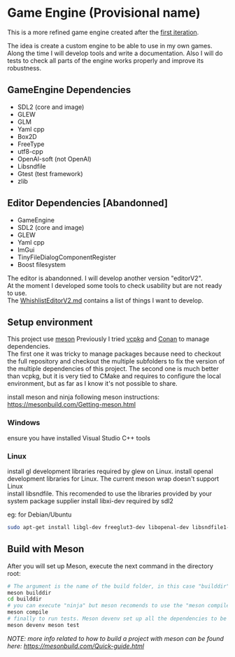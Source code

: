 # Game Engine (Provisional name)
This is a more refined game engine created after the [first iteration](https://github.com/Croer01/tic-tac-toe).

The idea is create a custom engine to be able to use in my own games.  
Along the time I will develop tools and write a documentation.
Also I will do tests to check all parts of the engine works properly and improve its robustness.

## GameEngine Dependencies
 - SDL2 (core and image)
 - GLEW
 - GLM
 - Yaml cpp
 - Box2D
 - FreeType
 - utf8-cpp 
 - OpenAl-soft (not OpenAl)
 - Libsndfile
 - Gtest (test framework)
 - zlib
 
## Editor Dependencies [Abandonned]
 - GameEngine
 - SDL2 (core and image)
 - GLEW
 - Yaml cpp
 - ImGui
 - TinyFileDialogComponentRegister
 - Boost filesystem
 
The editor is abandonned. I will develop another version "editorV2".  
At the moment I developed some tools to check usability but are not ready to use.  
The [WhishlistEditorV2.md](WhishlistEditorV2.md) contains a list of things I want to develop.
 
## Setup environment
This project use [meson](https://mesonbuild.com/)
Previously I tried [vcpkg](https://github.com/Microsoft/vcpkg) and [Conan](https://conan.io) to manage dependencies.  
The first one it was tricky to manage packages because need to checkout the full repository and checkout the multiple
subfolders to fix the version of the multiple dependencies of this project.
The second one is much better than vcpkg, but it is very tied to CMake and requires to configure the local environment, but as far as
I know it's not possible to share.

install meson and ninja following meson instructions:  
https://mesonbuild.com/Getting-meson.html

### Windows
ensure you have installed Visual Studio C++ tools

### Linux
install gl development libraries required by glew on Linux.
install openal development libraries for Linux. The current meson wrap doesn't support Linux  
install libsndfile.  This recomended to use the libraries provided by your system package supplier
install libxi-dev required by sdl2

eg: for Debian/Ubuntu
~~~bash
sudo apt-get install libgl-dev freeglut3-dev libopenal-dev libsndfile1-dev libxi-dev
~~~

## Build with Meson
After you will set up Meson, execute the next command in the directory root:
~~~ bash
# The argument is the name of the build folder, in this case "builddir"
meson builddir
cd builddir
# you can execute "ninja" but meson recomends to use the "meson compile" command because set up automatically the required environment to build the project
meson compile
# finally to run tests. Meson devenv set up all the dependencies to be able to work without need to install them
meson devenv meson test
~~~

_NOTE: more info related to how to build a project with meson can be found here: https://mesonbuild.com/Quick-guide.html_
